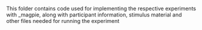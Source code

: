 This folder contains code used for implementing the respective experiments with _magpie, along with participant information, stimulus material and other files needed for running the experiment 

